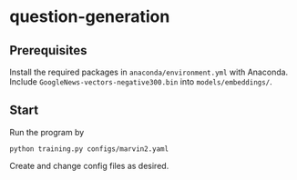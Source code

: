 # question-generation

## Prerequisites
Install the required packages in `anaconda/environment.yml` with Anaconda. Include `GoogleNews-vectors-negative300.bin` into `models/embeddings/`. 

## Start
Run the program by
```
python training.py configs/marvin2.yaml
```

Create and change config files as desired.
